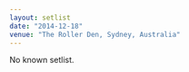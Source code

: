 ```yaml
---
layout: setlist
date: "2014-12-18"
venue: "The Roller Den, Sydney, Australia"
---
```


No known setlist.
